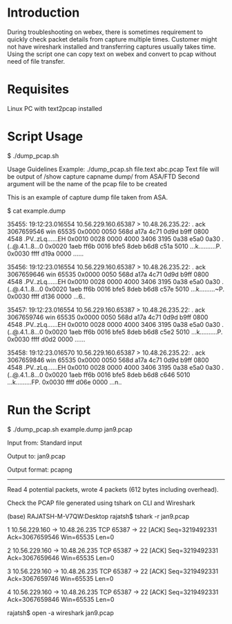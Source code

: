 # Introduction

During troubleshooting on webex, there is sometimes requirement to quickly check packet details from capture multiple times. Customer might not have wireshark installed and transferring
captures usually takes time. Using the script one can copy text on webex and convert to pcap without need of file transfer.

# Requisites

Linux PC with text2pcap installed

# Script Usage

$ ./dump_pcap.sh 

Usage Guidelines
Example: ./dump_pcap.sh file.text abc.pcap
Text file will be output of /show capture capname dump/ from ASA/FTD
Second argument will be the name of the pcap file to be created


This is an example of capture dump file taken from ASA.

$ cat example.dump 

35455: 19:12:23.016554       10.56.229.160.65387 > 10.48.26.235.22: . ack 3067659546 win 65535
0x0000	 0050 568d a17a 4c71 0d9d b9ff 0800 4548	.PV..zLq......EH
0x0010	 0028 0000 4000 3406 3195 0a38 e5a0 0a30	.(..@.4.1..8...0
0x0020	 1aeb ff6b 0016 bfe5 8deb b6d8 c51a 5010	...k..........P.
0x0030	 ffff d19a 0000                         	...... 

35456: 19:12:23.016554       10.56.229.160.65387 > 10.48.26.235.22: . ack 3067659646 win 65535
0x0000	 0050 568d a17a 4c71 0d9d b9ff 0800 4548	.PV..zLq......EH
0x0010	 0028 0000 4000 3406 3195 0a38 e5a0 0a30	.(..@.4.1..8...0
0x0020	 1aeb ff6b 0016 bfe5 8deb b6d8 c57e 5010	...k.........~P.
0x0030	 ffff d136 0000                         	...6.. 

35457: 19:12:23.016554       10.56.229.160.65387 > 10.48.26.235.22: . ack 3067659746 win 65535
0x0000	 0050 568d a17a 4c71 0d9d b9ff 0800 4548	.PV..zLq......EH
0x0010	 0028 0000 4000 3406 3195 0a38 e5a0 0a30	.(..@.4.1..8...0
0x0020	 1aeb ff6b 0016 bfe5 8deb b6d8 c5e2 5010	...k..........P.
0x0030	 ffff d0d2 0000                         	...... 

35458: 19:12:23.016570       10.56.229.160.65387 > 10.48.26.235.22: . ack 3067659846 win 65535
0x0000	 0050 568d a17a 4c71 0d9d b9ff 0800 4548	.PV..zLq......EH
0x0010	 0028 0000 4000 3406 3195 0a38 e5a0 0a30	.(..@.4.1..8...0
0x0020	 1aeb ff6b 0016 bfe5 8deb b6d8 c646 5010	...k.........FP.
0x0030	 ffff d06e 0000                         	...n.. 

# Run the Script

$ ./dump_pcap.sh example.dump jan9.pcap

Input from: Standard input

Output to: jan9.pcap

Output format: pcapng

-------------------------
Read 4 potential packets, wrote 4 packets (612 bytes including overhead).

Check the PCAP file generated using tshark on CLI and Wireshark

(base) RAJATSH-M-V7QW:Desktop rajatsh$ tshark -r jan9.pcap 

1 10.56.229.160 → 10.48.26.235 TCP 65387 → 22 [ACK] Seq=3219492331 Ack=3067659546 Win=65535 Len=0

2 10.56.229.160 → 10.48.26.235 TCP 65387 → 22 [ACK] Seq=3219492331 Ack=3067659646 Win=65535 Len=0

3 10.56.229.160 → 10.48.26.235 TCP 65387 → 22 [ACK] Seq=3219492331 Ack=3067659746 Win=65535 Len=0

4 10.56.229.160 → 10.48.26.235 TCP 65387 → 22 [ACK] Seq=3219492331 Ack=3067659846 Win=65535 Len=0

rajatsh$ open -a wireshark jan9.pcap
